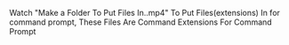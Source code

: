 Watch "Make a Folder To Put Files In..mp4" To Put Files(extensions) In for command prompt, These Files Are Command Extensions For Command Prompt
